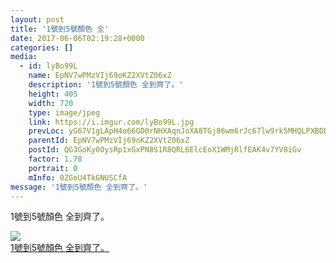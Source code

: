 ```yaml
---
layout: post
title: '1號到5號顏色 全' 
date: 2017-06-06T02:19:28+0000 
categories: [] 
media:
  - id: lyBo99L
    name: EpNV7wPMzVIj69oKZ2XVtZ06xZ
    description: '1號到5號顏色 全到齊了。'   
    height: 405
    width: 720
    type: image/jpeg
    link: https://i.imgur.com/lyBo99L.jpg
    prevLoc: yG67V1gLApH4o66GD0rNHXAqnJoXA8TGj86wm6rJc67lw9rk5MHQLPXBDDRjuzOnr0JGVJU5Z1l1ogYvTYWk3JVBkoFX0G1Jnr3kTO69BNpqLAuMrPVj7Y4XiXRz051Lw1U7kqBB99X7cqVjo82QWPhpE8mEonPKUW9O8W01KgfvAAwgJxrmip3jEKK5N5H6PY7DG9OQCrygm7Ow6EuGxM2m1Y6Nf4AyRnAPD3cRxV6v3MxKcPX9G1DyG4UGxmr9xVMDtP4
    parentId: EpNV7wPMzVIj69oKZ2XVtZ06xZ
    postId: QG3GoKy0OysRp1xGxPN8S1R8QRL6ElcEoX1WMjRlfEAK4v7YV8iGv
    factor: 1.78
    portrait: 0
    mInfo: 0ZGoU4TkGNUSCfA
message: '1號到5號顏色 全到齊了。'  
---
```


1號到5號顏色 全到齊了。


[//]: #media:  
<a href="https://i.imgur.com/lyBo99L.jpg"><img class="postImage" src="https://i.imgur.com/lyBo99Lh.jpg" />  
1號到5號顏色 全到齊了。  
 </a>   
